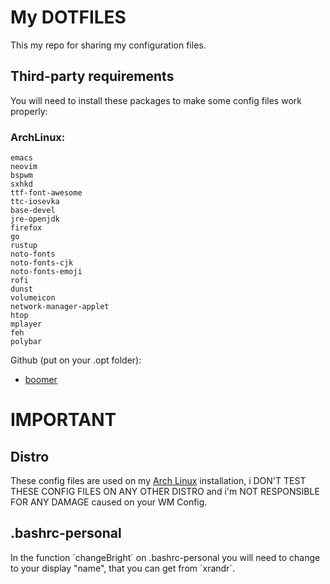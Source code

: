 # My DOTFILES

This my repo for sharing my configuration files.

## Third-party requirements

You will need to install these packages to make some config files work properly:

### ArchLinux:

```
emacs
neovim
bspwm
sxhkd
ttf-font-awesome
ttc-iosevka
base-devel
jre-openjdk
firefox
go
rustup
noto-fonts
noto-fonts-cjk
noto-fonts-emoji
rofi
dunst
volumeicon
network-manager-applet
htop
mplayer
feh
polybar
```

Github (put on your .opt folder):

- [boomer](https://github.com/tsoding/boomer)

# IMPORTANT

## Distro

These config files are used on my [Arch Linux](https://archlinux.org/) installation, i DON'T TEST THESE CONFIG FILES ON ANY OTHER DISTRO and i'm NOT RESPONSIBLE FOR ANY DAMAGE caused on your WM Config.

## .bashrc-personal

In the function ´changeBright´ on .bashrc-personal you will need to change to your display "name", that you can get from ´xrandr´.
